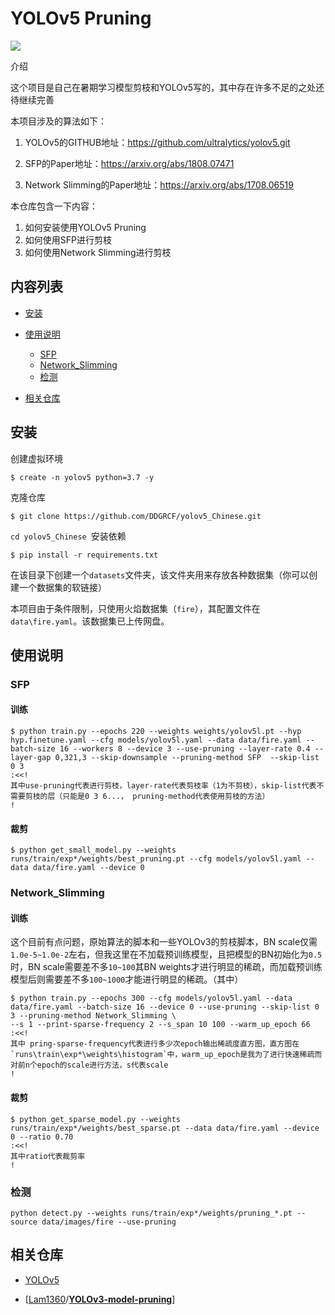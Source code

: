 # YOLOv5 Pruning

 ![](https://img.shields.io/badge/release-1.0.0-red)

介绍

这个项目是自己在暑期学习模型剪枝和YOLOv5写的，其中存在许多不足的之处还待继续完善

本项目涉及的算法如下：

1. YOLOv5的GITHUB地址：https://github.com/ultralytics/yolov5.git

2. SFP的Paper地址：https://arxiv.org/abs/1808.07471

3. Network Slimming的Paper地址：https://arxiv.org/abs/1708.06519

本仓库包含一下内容：

1. 如何安装使用YOLOv5 Pruning
2. 如何使用SFP进行剪枝
3. 如何使用Network Slimming进行剪枝

## 内容列表

- [安装](#安装)
- [使用说明](#使用说明)
  - [SFP](#SFP)
  - [Network_Slimming](#Network_Slimming)
  - [检测](#检测)

- [相关仓库](#相关仓库)

## 安装

创建虚拟环境

```shell
$ create -n yolov5 python=3.7 -y
```

克隆仓库

```shell
$ git clone https://github.com/DDGRCF/yolov5_Chinese.git
```

`cd yolov5_Chinese `安装依赖

```shell
$ pip install -r requirements.txt
```

在该目录下创建一个`datasets`文件夹，该文件夹用来存放各种数据集（你可以创建一个数据集的软链接）

本项目由于条件限制，只使用火焰数据集（`fire`），其配置文件在`data\fire.yaml`。该数据集已上传网盘。

## 使用说明

### SFP

#### 训练

```shell
$ python train.py --epochs 220 --weights weights/yolov5l.pt --hyp hyp.finetune.yaml --cfg models/yolov5l.yaml --data data/fire.yaml --batch-size 16 --workers 8 --device 3 --use-pruning --layer-rate 0.4 --layer-gap 0,321,3 --skip-downsample --pruning-method SFP  --skip-list 0 3
:<<! 
其中use-pruning代表进行剪枝，layer-rate代表剪枝率（1为不剪枝），skip-list代表不需要剪枝的层（只能是0 3 6...， pruning-method代表使用剪枝的方法）
!
```

#### 裁剪

```shell
$ python get_small_model.py --weights runs/train/exp*/weights/best_pruning.pt --cfg models/yolov5l.yaml --data data/fire.yaml --device 0
```

### Network_Slimming

#### 训练

这个目前有点问题，原始算法的脚本和一些YOLOv3的剪枝脚本，BN scale仅需`1.0e-5~1.0e-2`左右，但我这里在不加载预训练模型，且把模型的BN初始化为`0.5`时，BN scale需要差不多`10~100`其BN weights才进行明显的稀疏，而加载预训练模型后则需要差不多`100~1000`才能进行明显的稀疏。（其中）

```shell
$ python train.py --epochs 300 --cfg models/yolov5l.yaml --data data/fire.yaml --batch-size 16 --device 0 --use-pruning --skip-list 0 3 --pruning-method Network_Slimming \
--s 1 --print-sparse-frequency 2 --s_span 10 100 --warm_up_epoch 66
:<<! 
其中 pring-sparse-frequency代表进行多少次epoch输出稀疏度直方图，直方图在`runs\train\exp*\weights\histogram`中，warm_up_epoch是我为了进行快速稀疏而对前n个epoch的scale进行方法，s代表scale
!
```

#### 裁剪

```shell
$ python get_sparse_model.py --weights runs/train/exp*/weights/best_sparse.pt --data data/fire.yaml --device 0 --ratio 0.70
:<<!
其中ratio代表裁剪率
!
```

### 检测

```shell
python detect.py --weights runs/train/exp*/weights/pruning_*.pt --source data/images/fire --use-pruning
```

## 相关仓库

- [YOLOv5](https://github.com/ultralytics/yolov5.git)

- [[Lam1360](https://github.com/Lam1360)/**[YOLOv3-model-pruning](https://github.com/Lam1360/YOLOv3-model-pruning)**]

